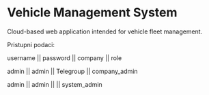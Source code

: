 # Vehicle Management System

Cloud-based web application intended for vehicle fleet management.

Pristupni podaci:

username || password || company || role

admin   || admin   || Telegroup || company_admin

admin   || admin   ||               || system_admin 
